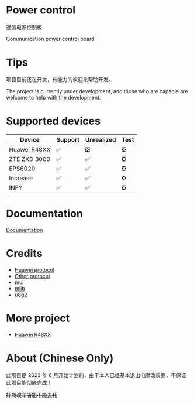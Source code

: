 # Power control

通信电源控制板

Communication power control board

# Tips

项目目前还在开发，有能力的欢迎来帮助开发。

The project is currently under development, and those who are capable are welcome to help with the development.

# Supported devices

| Device       | Support | Unrealized | Test |
| ------------ | ------- | ---------- | ---- |
| Huawei R48XX | ✅      | ❎         | ❎   |
| ZTE ZXD 3000 | ✅      | ✅         | ❎   |
| EPS6020      | ✅      | ✅         | ❎   |
| Increase     | ✅      | ✅         | ❎   |
| INFY         | ✅      | ✅         | ❎   |

# Documentation

[Documentation](/doc)

# Credits

- [Huawei protocol](https://github.com/BotoX/huawei-r48xx-esp32)
- [Other protocol](https://github.com/577fkj/Dump-CANControl)
- [mui](https://github.com/solosky/pixl.js)
- [mlib](https://github.com/P-p-H-d/mlib)
- [u8g2](https://github.com/olikraus/u8g2)

# More project

- [Huawei R48XX](https://github.com/stars/577fkj/lists/huawei-r48xx)

# About (Chinese Only)

此项目是 2023 年 6 月开始计划的，由于本人已经基本退出电摩改装圈，不保证此项目能彻底完成！

~~奸商改车店能不能去死~~
